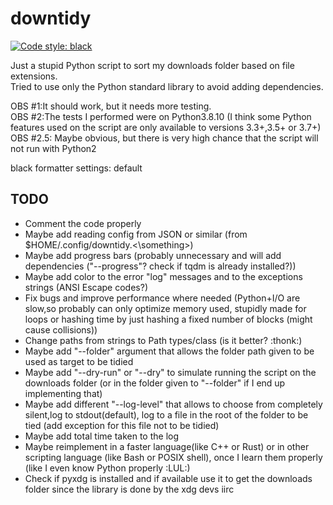 # downtidy

[![Code style: black](https://img.shields.io/badge/code%20style-black-000000.svg)](https://github.com/psf/black)

Just a stupid Python script to sort my downloads folder based on file extensions.  
Tried to use only the Python standard library to avoid adding dependencies.

OBS #1:It should work, but it needs more testing.  
OBS #2:The tests I performed were on Python3.8.10 (I think some Python features used on the script are only available to versions 3.3+,3.5+ or 3.7+)  
OBS #2.5: Maybe obvious, but there is very high chance that the script will not run with Python2

black formatter settings: default

## TODO

* Comment the code properly
* Maybe add reading config from JSON or similar (from $HOME/.config/downtidy.<\something>)
* Maybe add progress bars (probably unnecessary and will add dependencies ("--progress"? check if tqdm is already installed?))
* Maybe add color to the error "log" messages and to the exceptions strings (ANSI Escape codes?)
* Fix bugs and improve performance where needed (Python+I/O are slow,so probably can only optimize memory used, stupidly made for loops or hashing time by just hashing a fixed number of blocks (might cause collisions))
* Change paths from strings to Path types/class (is it better? :thonk:)
* Maybe add "--folder" argument that allows the folder path given to be used as target to be tidied
* Maybe add "--dry-run" or "--dry" to simulate running the script on the downloads folder (or in the folder given to "--folder" if I end up implementing that)
* Maybe add different "--log-level" that allows to choose from completely silent,log to stdout(default), log to a file in the root of the folder to be tied (add exception for this file not to be tidied)
* Maybe add total time taken to the log
* Maybe reimplement in a faster language(like C++ or Rust) or in other scripting language (like Bash or POSIX shell), once I learn them properly (like I even know Python properly :LUL:)
* Check if pyxdg is installed and if available use it to get the downloads folder since the library is done by the xdg devs iirc
